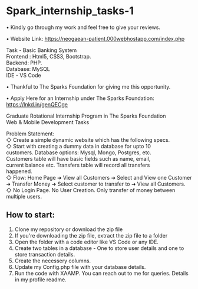 # Spark_internship_tasks-1

• Kindly go through my work and feel free to give your reviews.


• Website Link: https://neogaean-patient.000webhostapp.com/index.php

Task - Basic Banking System <br>
Frontend : Html5, CSS3, Bootstrap. <br>
Backend: PHP. <br>
Database: MySQL <br>
IDE - VS Code <br>

• Thankful to The Sparks Foundation for giving me this opportunity. <br>

• Apply Here for an Internship under The Sparks Foundation: https://lnkd.in/genQECge <br>

Graduate Rotational Internship Program in The Sparks Foundation <br>
Web & Mobile Development Tasks <br>

Problem Statement: <br>
◇ Create a simple dynamic website which has the following specs. <br>
◇ Start with creating a dummy data in database for upto 10 <br>
customers. Database options: Mysql, Mongo, Postgres, etc. <br>
Customers table will have basic fields such as name, email, <br>
current balance etc. Transfers table will record all transfers <br>
happened. <br>
◇ Flow: Home Page ➜ View all Customers ➜ Select and View one Customer ➜ Transfer Money ➜ Select customer to transfer to ➜ View all Customers. <br>
◇ No Login Page. No User Creation. Only transfer of money between multiple users. <br>

## How to start:

1. Clone my repository or download the zip file
2. If you're downloading the zip file, extract the zip file to a folder
3. Open the folder with a code editor like VS Code or any IDE.
4. Create two tables in a database - One to store user details and one to store transaction details. 
5. Create the necessery columns.
6. Update my Config.php file with your database details.
7. Run the code with XAAMP. You can reach out to me for queries. Details in my profile readme.
